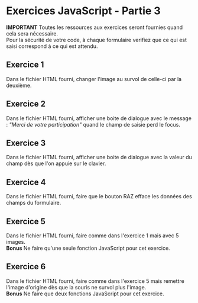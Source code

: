 # Exercices JavaScript - Partie 3

**IMPORTANT**
Toutes les ressources aux exercices seront fournies quand cela sera nécessaire.  
Pour la sécurité de votre code, à chaque formulaire verifiez que ce qui est saisi correspond à ce qui est attendu.

## Exercice 1
Dans le fichier HTML fourni, changer l'image au survol de celle-ci par la deuxième.

## Exercice 2
Dans le fichier HTML fourni, afficher une boite de dialogue avec le message : *"Merci de votre participation"* quand le champ de saisie perd le focus.

## Exercice 3
Dans le fichier HTML fourni, afficher une boite de dialogue avec la valeur du champ dès que l'on appuie sur le clavier.

## Exercice 4
Dans le fichier HTML fourni, faire que le bouton RAZ efface les données des champs du formulaire.

## Exercice 5
Dans le fichier HTML fourni, faire comme dans l'exercice 1 mais avec 5 images.  
**Bonus** Ne faire qu'une seule fonction JavaScript pour cet exercice.

## Exercice 6
Dans le fichier HTML fourni, faire comme dans l'exercice 5 mais remettre l'image d'origine dès que la souris ne survol plus l'image.  
**Bonus** Ne faire que deux fonctions JavaScript pour cet exercice.

